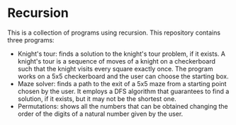 # Recursion

This is a collection of programs using recursion. This repository contains three programs:

* Knight's tour: finds a solution to the knight's tour problem, if it exists. A knight's tour is a sequence of moves of a knight on a checkerboard such that the knight visits every square exactly once. The program works on a 5x5 checkerboard and the user can choose the starting box.
* Maze solver: finds a path to the exit of a 5x5 maze from a starting point chosen by the user. It employs a DFS algorithm that guarantees to find a solution, if it exists, but it may not be the shortest one.
* Permutations: shows all the numbers that can be obtained changing the order of the digits of a natural number given by the user.
